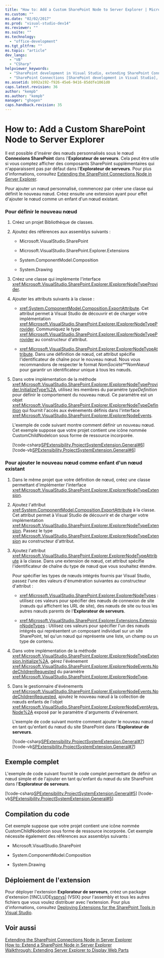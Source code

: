 ```yaml
---
title: "How to: Add a Custom SharePoint Node to Server Explorer | Microsoft Docs"
ms.custom: ""
ms.date: "02/02/2017"
ms.prod: "visual-studio-dev14"
ms.reviewer: ""
ms.suite: ""
ms.technology: 
  - "office-development"
ms.tgt_pltfrm: ""
ms.topic: "article"
dev_langs: 
  - "VB"
  - "CSharp"
helpviewer_keywords: 
  - "SharePoint development in Visual Studio, extending SharePoint Connections node in Server Explorer"
  - "SharePoint Connections [SharePoint development in Visual Studio], creating a new node type"
ms.assetid: b992a192-f926-45e6-9416-85ddfe1061d0
caps.latest.revision: 36
author: "kempb"
ms.author: "kempb"
manager: "ghogen"
caps.handback.revision: 35
---
```

# How to: Add a Custom SharePoint Node to Server Explorer
  Il est possible d'insérer des nœuds personnalisés sous le nœud **Connexions SharePoint** dans l'**Explorateur de serveurs**.  Cela peut être utile si vous comptez afficher des composants SharePoint supplémentaires qui n'apparaissent pas par défaut dans l'**Explorateur de serveurs**.  Pour plus d'informations, consultez [Extending the SharePoint Connections Node in Server Explorer](../sharepoint/extending-the-sharepoint-connections-node-in-server-explorer.md).  
  
 Pour ajouter un nœud personnalisé, commencez par créer une classe qui définit le nouveau nœud.  Créez ensuite une extension ayant pour effet d'ajouter le nœud comme un enfant d'un nœud existant.  
  
### Pour définir le nouveau nœud  
  
1.  Créez un projet Bibliothèque de classes.  
  
2.  Ajoutez des références aux assemblys suivants :  
  
    -   Microsoft.VisualStudio.SharePoint  
  
    -   Microsoft.VisualStudio.SharePoint.Explorer.Extensions  
  
    -   System.ComponentModel.Composition  
  
    -   System.Drawing  
  
3.  Créez une classe qui implémente l'interface <xref:Microsoft.VisualStudio.SharePoint.Explorer.IExplorerNodeTypeProvider>.  
  
4.  Ajouter les attributs suivants à la classe :  
  
    -   <xref:System.ComponentModel.Composition.ExportAttribute>.  Cet attribut permet à Visual Studio de découvrir et de charger votre implémentation <xref:Microsoft.VisualStudio.SharePoint.Explorer.IExplorerNodeTypeProvider>.  Communiquez le type <xref:Microsoft.VisualStudio.SharePoint.Explorer.IExplorerNodeTypeProvider> au constructeur d'attribut.  
  
    -   <xref:Microsoft.VisualStudio.SharePoint.Explorer.ExplorerNodeTypeAttribute>.  Dans une définition de nœud, cet attribut spécifie l'identificateur de chaîne pour le nouveau nœud.  Nous vous recommandons de respecter le format *NomSociété**NomNœud* pour garantir un identificateur unique à tous les nœuds.  
  
5.  Dans votre implémentation de la méthode <xref:Microsoft.VisualStudio.SharePoint.Explorer.IExplorerNodeTypeProvider.InitializeType%2A>, utilisez les membres du paramètre *typeDefinition* pour définir le comportement du nouveau nœud.  Ce paramètre est un objet <xref:Microsoft.VisualStudio.SharePoint.Explorer.IExplorerNodeTypeDefinition> qui fournit l'accès aux événements définis dans l'interface <xref:Microsoft.VisualStudio.SharePoint.Explorer.IExplorerNodeEvents>.  
  
     L'exemple de code suivant montre comment définir un nouveau nœud.  Cet exemple suppose que votre projet contient une icône nommée CustomChildNodeIcon sous forme de ressource incorporée.  
  
     [!code-csharp[SPExtensibility.ProjectSystemExtension.General#6](../snippets/csharp/VS_Snippets_OfficeSP/spextensibility.projectsystemextension.general/cs/extension/serverexplorernode.cs#6)]
     [!code-vb[SPExtensibility.ProjectSystemExtension.General#6](../snippets/visualbasic/VS_Snippets_OfficeSP/spextensibility.projectsystemextension.general/vb/extension/serverexplorernode.vb#6)]  
  
### Pour ajouter le nouveau nœud comme enfant d'un nœud existant  
  
1.  Dans le même projet que votre définition de nœud, créez une classe permettant d'implémenter l'interface <xref:Microsoft.VisualStudio.SharePoint.Explorer.IExplorerNodeTypeExtension>.  
  
2.  Ajoutez l'attribut <xref:System.ComponentModel.Composition.ExportAttribute> à la classe.  Cet attribut permet à Visual Studio de découvrir et de charger votre implémentation <xref:Microsoft.VisualStudio.SharePoint.Explorer.IExplorerNodeTypeExtension>.  Passez le type <xref:Microsoft.VisualStudio.SharePoint.Explorer.IExplorerNodeTypeExtension> au constructeur d'attribut.  
  
3.  Ajoutez l'attribut <xref:Microsoft.VisualStudio.SharePoint.Explorer.ExplorerNodeTypeAttribute> à la classe.  Dans une extension de nœud, cet attribut spécifie l'identificateur de chaîne du type de nœud que vous souhaitez étendre.  
  
     Pour spécifier les types de nœuds intégrés fournis par Visual Studio, passez l'une des valeurs d'énumération suivantes au constructeur d'attribut :  
  
    -   <xref:Microsoft.VisualStudio.SharePoint.Explorer.ExplorerNodeTypes> : utilisez ces valeurs pour spécifier des nœuds de connexion de site \(nœuds qui affichent les URL de site\), des nœuds de site ou tous les autres nœuds parents de l'**Explorateur de serveurs**.  
  
    -   <xref:Microsoft.VisualStudio.SharePoint.Explorer.Extensions.ExtensionNodeTypes> : Utilisez ces valeurs pour spécifier l'un des nœuds intégrés qui représentent un composant individuel sur un site SharePoint, tel qu'un nœud qui représente une liste, un champ ou un type de contenu.  
  
4.  Dans votre implémentation de la méthode <xref:Microsoft.VisualStudio.SharePoint.Explorer.IExplorerNodeTypeExtension.Initialize%2A>, gérez l'événement <xref:Microsoft.VisualStudio.SharePoint.Explorer.IExplorerNodeEvents.NodeChildrenRequested> du paramètre <xref:Microsoft.VisualStudio.SharePoint.Explorer.IExplorerNodeType>.  
  
5.  Dans le gestionnaire d'événements <xref:Microsoft.VisualStudio.SharePoint.Explorer.IExplorerNodeEvents.NodeChildrenRequested>, ajoutez le nouveau nœud à la collection de nœuds enfants de l'objet <xref:Microsoft.VisualStudio.SharePoint.Explorer.ExplorerNodeEventArgs.Node%2A> exposé par le paramètre d'arguments d'événement.  
  
     L'exemple de code suivant montre comment ajouter le nouveau nœud en tant qu'enfant du nœud du site SharePoint dans l'**Explorateur de serveurs**.  
  
     [!code-csharp[SPExtensibility.ProjectSystemExtension.General#7](../snippets/csharp/VS_Snippets_OfficeSP/spextensibility.projectsystemextension.general/cs/extension/serverexplorernode.cs#7)]
     [!code-vb[SPExtensibility.ProjectSystemExtension.General#7](../snippets/visualbasic/VS_Snippets_OfficeSP/spextensibility.projectsystemextension.general/vb/extension/serverexplorernode.vb#7)]  
  
## Exemple complet  
 L'exemple de code suivant fournit le code complet permettant de définir un nœud simple et de l'ajouter en tant qu'enfant du nœud du site SharePoint dans l'**Explorateur de serveurs**.  
  
 [!code-csharp[SPExtensibility.ProjectSystemExtension.General#5](../snippets/csharp/VS_Snippets_OfficeSP/spextensibility.projectsystemextension.general/cs/extension/serverexplorernode.cs#5)]
 [!code-vb[SPExtensibility.ProjectSystemExtension.General#5](../snippets/visualbasic/VS_Snippets_OfficeSP/spextensibility.projectsystemextension.general/vb/extension/serverexplorernode.vb#5)]  
  
## Compilation du code  
 Cet exemple suppose que votre projet contient une icône nommée CustomChildNodeIcon sous forme de ressource incorporée.  Cet exemple nécessite également des références aux assemblys suivants :  
  
-   Microsoft.VisualStudio.SharePoint  
  
-   System.ComponentModel.Composition  
  
-   System.Drawing  
  
## Déploiement de l'extension  
 Pour déployer l'extension **Explorateur de serveurs**, créez un package d'extension [!INCLUDE[vsprvs](../sharepoint/includes/vsprvs-md.md)] \(VSIX\) pour l'assembly et tous les autres fichiers que vous voulez distribuer avec l'extension.  Pour plus d'informations, consultez [Deploying Extensions for the SharePoint Tools in Visual Studio](../sharepoint/deploying-extensions-for-the-sharepoint-tools-in-visual-studio.md).  
  
## Voir aussi  
 [Extending the SharePoint Connections Node in Server Explorer](../sharepoint/extending-the-sharepoint-connections-node-in-server-explorer.md)   
 [How to: Extend a SharePoint Node in Server Explorer](../sharepoint/how-to-extend-a-sharepoint-node-in-server-explorer.md)   
 [Walkthrough: Extending Server Explorer to Display Web Parts](../sharepoint/walkthrough-extending-server-explorer-to-display-web-parts.md)  
  
  